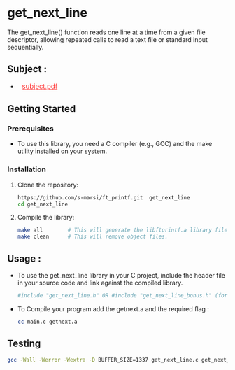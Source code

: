 # get_next_line
The get_next_line() function reads one line at a time from a given file descriptor, allowing repeated calls to read a text file or standard input sequentially.

## Subject :

- <a href="https://cdn.intra.42.fr/pdf/pdf/106616/en.subject.pdf" target="_blank" style="color: red; font-size: 15.5px; font-weight: 300; margin-left: 10px;"> subject.pdf </a>


## Getting Started
### Prerequisites
- To use this library, you need a C compiler (e.g., GCC) and the make utility installed on your system.

### Installation
1. Clone the repository:
    ```bash
    https://github.com/s-marsi/ft_printf.git  get_next_line
    cd get_next_line
    ```
2. Compile the library:
    ```bash
    make all        # This will generate the libftprintf.a library file.
    make clean      # This will remove object files.
    ```
## Usage :
- To use the get_next_line library in your C project, include the header file in your source code and link against the compiled library.</li>
  ```bash
  #include "get_next_line.h" OR #include "get_next_line_bonus.h" (for bonus part)
   ```
- To Compile your program add the getnext.a and the required flag :
  ```bash
  cc main.c getnext.a
   ```
## Testing

 ```bash
 gcc -Wall -Werror -Wextra -D BUFFER_SIZE=1337 get_next_line.c get_next_line_utils.c && ./a.out
 ```
